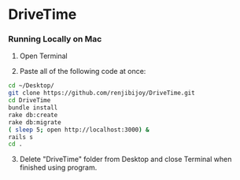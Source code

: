 # DriveTime

### Running Locally on Mac

1) Open Terminal

2) Paste all of the following code at once:
```sh
cd ~/Desktop/
git clone https://github.com/renjibijoy/DriveTime.git
cd DriveTime
bundle install
rake db:create
rake db:migrate
( sleep 5; open http://localhost:3000) &
rails s
cd .
```

3) Delete "DriveTime" folder from Desktop and close Terminal when finished using program.
